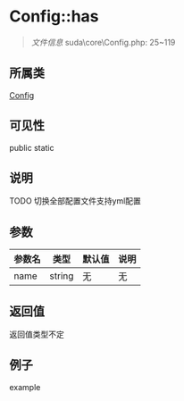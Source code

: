 # Config::has

> *文件信息* suda\core\Config.php: 25~119
## 所属类 

[Config](../Config.md)

## 可见性

  public  static
## 说明

TODO 切换全部配置文件支持yml配置

## 参数

| 参数名 | 类型 | 默认值 | 说明 |
|--------|-----|-------|-------|
| name |  string | 无 | 无 |

## 返回值
返回值类型不定

## 例子

example